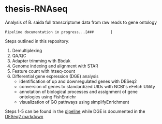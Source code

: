 # thesis-RNAseq
Analysis of B. saida full transcriptome data from raw reads to gene ontology

`Pipeline documentation in progress...[###  `   ` ` ` `  `  ]`

Steps outlined in this repository:
1. Demultiplexing
2. QA/QC
3. Adapter trimming with Bbduk
4. Genome indexing and alignment with STAR
5. Feature count with htseq-count
6. Differential gene expression (DGE) analysis
   * identification of up and downregulated genes with DESeq2
   * conversion of genes to standardized UIDs with NCBI's eFetch Utility
   * annotation of biological processes and assignment of gene ontologies using FishEnrichr
   * visualization of GO pathways using simplifyEnrichment 

Steps 1-5 can be found in the [pipeline](pipeline.md) while DGE is documented in the [DESeq2 markdown](DESeq2-markdown.md)
